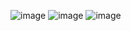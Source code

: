 ![image](https://github.com/user-attachments/assets/4bc37031-310b-40b3-838b-3559560f76f5)
![image](https://github.com/user-attachments/assets/215e051b-fcd7-452a-92ca-ab14f662dfe1)
![image](https://github.com/user-attachments/assets/d34758c8-f1a8-4fcd-99f4-eb1f527dd49d)
